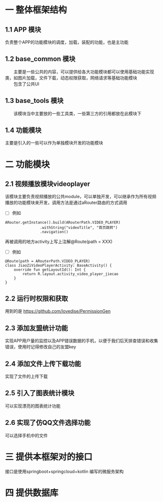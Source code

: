 # 一 整体框架结构
## 1.1 APP 模块
负责整个APP的功能模块的调度，加载，装配的功能，也是主功能
## 1.2 base_common 模块
&ensp;&ensp;&ensp;&ensp;主要是一些公共的内容，可以提供给各大功能模块都可以使用基础功能实现类，如图片加载，文件下载，动态权限获取，网络请求等基础功能模块  
&ensp;&ensp;&ensp;&ensp;包含了公共UI
## 1.3 base_tools 模块
&ensp;&ensp;&ensp;&ensp;该模块当中主要放的一些工具类，一些第三方的引用都放在此模块下
## 1.4 功能模块
主要是引入的一些可以作为单独模块开发的功能模块
# 二 功能模块
## 2.1 视频播放模块videoplayer
该模块主要负责视频播放的公共module，可以单独开发，可以继承作为所有视频播放的功能模块来开发，调用方法是通过aRouter路由的方式调用  
- [ ] 例如
```
ARouter.getInstance().build(ARouterPath.VIDEO_PLAYER)
                .withString("videoTitle", "首页跳转")
                .navigation()

```
再被调用的地方activity上写上注解@Route(path = XXX)
- [ ] 例如
```
@Route(path = ARouterPath.VIDEO_PLAYER)
class JiaoZiVideoPlayerActivity: BaseActivity() {
    override fun getLayoutId(): Int {
        return R.layout.activity_video_player_jiecao
    }
}
```
## 2.2 运行时权限和获取
用到的是 https://github.com/lovedise/PermissionGen
## 2.3 添加友盟统计功能
实现APP用户量的监控以及APP错误数据的手机，以便于我们后天排查错误和收集错误，使用时记得修改自己的友盟key
## 2.4 添加文件上传下载功能
实现了文件的上传下载
## 2.5 引入了图表统计模块
可以实现漂亮的图表统计功能
## 2.6 实现了仿QQ文件选择功能
可以选择手机中的文件

# 三 提供本框架对的接口

接口是使用springboot+springcloud+kotlin 编写的微服务架构

# 四 提供数据库